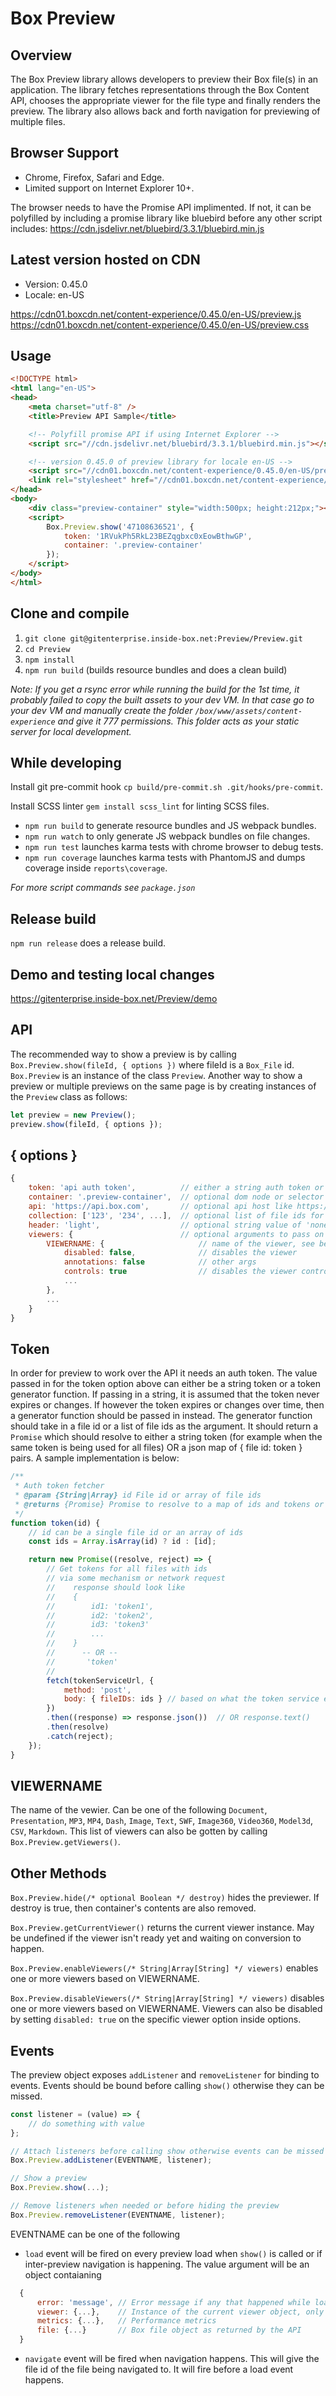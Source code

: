 Box Preview
============

Overview
---------
The Box Preview library allows developers to preview their Box file(s) in an application. The library fetches representations through the Box Content API, chooses the appropriate viewer for the file type and finally renders the preview. The library also allows back and forth navigation for previewing of multiple files.

Browser Support
----------------
* Chrome, Firefox, Safari and Edge.
* Limited support on Internet Explorer 10+.

The browser needs to have the Promise API implimented. If not, it can be polyfilled by including a promise library like bluebird before any other script includes: https://cdn.jsdelivr.net/bluebird/3.3.1/bluebird.min.js

Latest version hosted on CDN
-----------------------------
* Version: 0.45.0
* Locale: en-US

https://cdn01.boxcdn.net/content-experience/0.45.0/en-US/preview.js
https://cdn01.boxcdn.net/content-experience/0.45.0/en-US/preview.css

Usage
------
```html
<!DOCTYPE html>
<html lang="en-US">
<head>
    <meta charset="utf-8" />
    <title>Preview API Sample</title>

    <!-- Polyfill promise API if using Internet Explorer -->
    <script src="//cdn.jsdelivr.net/bluebird/3.3.1/bluebird.min.js"></script>

    <!-- version 0.45.0 of preview library for locale en-US -->
    <script src="//cdn01.boxcdn.net/content-experience/0.45.0/en-US/preview.js"></script>
    <link rel="stylesheet" href="//cdn01.boxcdn.net/content-experience/0.45.0/en-US/preview.css" />
</head>
<body>
    <div class="preview-container" style="width:500px; height:212px;"></div>
    <script>
        Box.Preview.show('47108636521', {
            token: '1RVukPh5RkL23BEZqgbxc0xEowBthwGP',
    	    container: '.preview-container'
        });
    </script>
</body>
</html>
```

Clone and compile
------------------
1. `git clone git@gitenterprise.inside-box.net:Preview/Preview.git`
2. `cd Preview`
3. `npm install`
4. `npm run build` (builds resource bundles and does a clean build)

*Note: If you get a rsync error while running the build for the 1st time, it probably failed to copy the built assets to your dev VM. In that case go to your dev VM and manually create the folder `/box/www/assets/content-experience` and give it 777 permissions. This folder acts as your static server for local development.*


While developing
-----------------
Install git pre-commit hook `cp build/pre-commit.sh .git/hooks/pre-commit`.

Install SCSS linter `gem install scss_lint` for linting SCSS files.

* `npm run build` to generate resource bundles and JS webpack bundles.
* `npm run watch` to only generate JS webpack bundles on file changes.
* `npm run test` launches karma tests with chrome browser to debug tests.
* `npm run coverage` launches karma tests with PhantomJS and dumps coverage inside `reports\coverage`.

*For more script commands see `package.json`*

Release build
--------------
`npm run release` does a release build.


Demo and testing local changes
-------------------------------
https://gitenterprise.inside-box.net/Preview/demo


API
---

The recommended way to show a preview is by calling `Box.Preview.show(fileId, { options })` where fileId is a `Box_File` id. `Box.Preview` is an instance of the class `Preview`. Another way to show a preview or multiple previews on the same page is by creating instances of the `Preview` class as follows:

```javascript
let preview = new Preview();
preview.show(fileId, { options });
```

{ options }
------------

```javascript
{
    token: 'api auth token',          // either a string auth token or a token generator function, see below for more details
    container: '.preview-container',  // optional dom node or selector where preview should be placed
    api: 'https://api.box.com',       // optional api host like https://ldap.dev.box.net/api
    collection: ['123', '234', ...],  // optional list of file ids for back and forth navigation
    header: 'light',                  // optional string value of 'none' or 'dark' or 'light' that controls header visibility and theme
    viewers: {                        // optional arguments to pass on to viewers
        VIEWERNAME: {                     // name of the viewer, see below for more details
            disabled: false,              // disables the viewer
            annotations: false            // other args
            controls: true                // disables the viewer controls
            ...
        },
        ...
    }
}
```

Token
------

In order for preview to work over the API it needs an auth token. The value passed in for the token option above can either be a string token or a token generator function. If passing in a string, it is assumed that the token never expires or changes. If however the token expires or changes over time, then a generator function should be passed in instead. The generator function should take in a file id or a list of file ids as the argument. It should return a `Promise` which should resolve to either a string token (for example when the same token is being used for all files) OR a json map of { file id: token } pairs. A sample implementation is below:

```javascript
/**
 * Auth token fetcher
 * @param {String|Array} id File id or array of file ids
 * @returns {Promise} Promise to resolve to a map of ids and tokens or just a string token
 */
function token(id) {
    // id can be a single file id or an array of ids
    const ids = Array.isArray(id) ? id : [id];

    return new Promise((resolve, reject) => {
        // Get tokens for all files with ids
        // via some mechanism or network request
        //    response should look like
        //    {
        //        id1: 'token1',
        //        id2: 'token2',
        //        id3: 'token3'
        //        ...
        //    }
        //      -- OR --
        //       'token'
        //
        fetch(tokenServiceUrl, {
            method: 'post',
            body: { fileIDs: ids } // based on what the token service endpoint expects
        })
        .then((response) => response.json())  // OR response.text()
        .then(resolve)
        .catch(reject);
    });
}
```

VIEWERNAME
-----------

The name of the vewier. Can be one of the following `Document`, `Presentation`, `MP3`, `MP4`, `Dash`, `Image`, `Text`, `SWF`, `Image360`, `Video360`, `Model3d`, `CSV`, `Markdown`. This list of viewers can also be gotten by calling `Box.Preview.getViewers()`.


Other Methods
--------------

`Box.Preview.hide(/* optional Boolean */ destroy)` hides the previewer. If destroy is true, then container's contents are also removed.

`Box.Preview.getCurrentViewer()` returns the current viewer instance. May be undefined if the viewer isn't ready yet and waiting on conversion to happen.

`Box.Preview.enableViewers(/* String|Array[String] */ viewers)` enables one or more viewers based on VIEWERNAME.

`Box.Preview.disableViewers(/* String|Array[String] */ viewers)` disables one or more viewers based on VIEWERNAME. Viewers can also be disabled by setting `disabled: true` on the specific viewer option inside options.


Events
-------

The preview object exposes `addListener` and `removeListener` for binding to events. Events should be bound before calling `show()` otherwise they can be missed.

```javascript
const listener = (value) => {
    // do something with value
};

// Attach listeners before calling show otherwise events can be missed
Box.Preview.addListener(EVENTNAME, listener);

// Show a preview
Box.Preview.show(...);

// Remove listeners when needed or before hiding the preview
Box.Preview.removeListener(EVENTNAME, listener);
```

EVENTNAME can be one of the following

* `load` event will be fired on every preview load when `show()` is called or if inter-preview navigation is happening. The value argument will be an object contaianing
```javascript
  {
      error: 'message', // Error message if any that happened while loading the preview
      viewer: {...},    // Instance of the current viewer object, only if no error message
      metrics: {...},   // Performance metrics
      file: {...}       // Box file object as returned by the API
  }
```
* `navigate` event will be fired when navigation happens. This will give the file id of the file being navigated to. It will fire before a load event happens.
